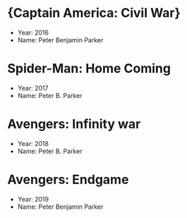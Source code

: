# {Captain America: Civil War}

- Year: 2016
- Name: Peter Benjamin Parker

# Spider-Man: Home Coming

- Year: 2017
- Name: Peter B. Parker

# Avengers: Infinity war

- Year: 2018
- Name: Peter B. Parker

# Avengers: Endgame

- Year: 2019
- Name: Peter Benjamin Parker
